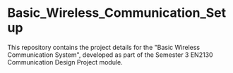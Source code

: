 # Basic_Wireless_Communication_Setup
This repository contains the project details for the "Basic Wireless Communication System", developed as part of the Semester 3 EN2130 Communication Design Project module.
